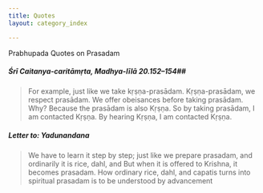 ```yaml
---
title: Quotes
layout: category_index

---
```

Prabhupada Quotes on Prasadam

##### Śrī Caitanya-caritāmṛta, Madhya-līlā 20.152–154##
> For example, just like we take kṛṣṇa-prasādam. Kṛṣṇa-prasādam, we respect prasādam. We offer obeisances before taking prasādam. Why? Because the prasādam is also Kṛṣṇa. So by taking prasādam, I am contacted Kṛṣṇa. By hearing Kṛṣṇa, I am contacted Kṛṣṇa.

##### Letter to: Yadunandana
> We have to learn it step by step; just like we prepare prasadam, and ordinarily it is rice, dahl, and But when it is offered to Krishna, it becomes prasadam. How ordinary rice, dahl, and capatis turns into spiritual prasadam is to be understood by advancement